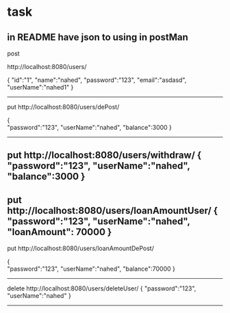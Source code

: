 # task
in README have json to using in postMan 
----------------------------------------------
post 

http://localhost:8080/users/

{
    "id":"1",
    "name":"nahed",
    "password":"123",
    "email":"asdasd",
    "userName":"nahed1"
}

----------------------------------------
put 
http://localhost:8080/users/dePost/

{   
     "password":"123",
     "userName":"nahed",
     "balance":3000
}

---------------------------------------
put
http://localhost:8080/users/withdraw/
{   
     "password":"123",
     "userName":"nahed",
     "balance":3000
}
--------------------------------------
put
http://localhost:8080/users/loanAmountUser/
{   
     "password":"123",
     "userName":"nahed",
     "loanAmount": 70000
}
-------------------------------------
put
http://localhost:8080/users/loanAmountDePost/

{   
     "password":"123",
     "userName":"nahed",
     "balance":70000
}

------------------------------------------------
delete
http://localhost:8080/users/deleteUser/
{
"password":"123",
 "userName":"nahed"
}

-------------------------------------------------